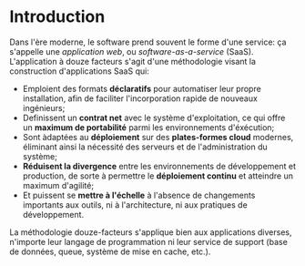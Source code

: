 Introduction
============

Dans l'ère moderne, le software prend souvent le forme d'une service: ça s'appelle une *application web*, ou *software-as-a-service* (SaaS). L'application à douze facteurs s'agit d'une méthodologie visant la construction d'applications SaaS qui:

* Emploient des formats **déclaratifs** pour automatiser leur propre installation, afin de faciliter l'incorporation rapide de nouveaux ingénieurs;
* Definissent un **contrat net** avec le système d'exploitation, ce qui offre un **maximum de portabilité** parmi les environnements d'éxécution;
* Sont àdaptées au **déploiement** sur des **plates-formes cloud** modernes, éliminant ainsi la nécessité des serveurs et de l'administration du système;
* **Réduisent la divergence** entre les environnements de développement et production, de sorte à permettre le **déploiement continu** et atteindre un maximum d'agilité;
* Et puissent se **mettre à l'échelle** à l'absence de changements importants aux outils, ni à l'architecture, ni aux pratiques de développement.

La méthodologie douze-facteurs s'applique bien aux applications diverses, n'importe leur langage de programmation ni leur service de support (base de données, queue, système de mise en cache, etc.).
